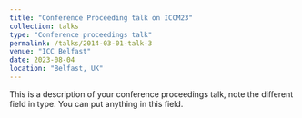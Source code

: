 ```yaml
---
title: "Conference Proceeding talk on ICCM23"
collection: talks
type: "Conference proceedings talk"
permalink: /talks/2014-03-01-talk-3
venue: "ICC Belfast"
date: 2023-08-04
location: "Belfast, UK"
---
```


This is a description of your conference proceedings talk, note the different field in type. You can put anything in this field.
